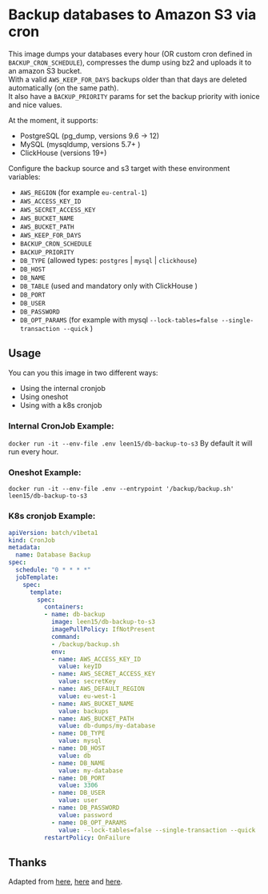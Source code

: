 # Backup databases to Amazon S3 via cron

This image dumps your databases every hour (OR custom cron defined in `BACKUP_CRON_SCHEDULE`),
compresses the dump using bz2 and uploads it to an amazon S3 bucket.  
With a valid `AWS_KEEP_FOR_DAYS` backups older than that days are deleted automatically (on the same path).   
It also have a `BACKUP_PRIORITY` params for set the backup priority with ionice and nice values.   
    
At the moment, it supports:
- PostgreSQL (pg_dump, versions 9.6 -> 12)
- MySQL (mysqldump, versions 5.7+ )
- ClickHouse (versions 19+)

Configure the backup source and s3 target with these environment
variables:

- `AWS_REGION` (for example `eu-central-1`)
- `AWS_ACCESS_KEY_ID`
- `AWS_SECRET_ACCESS_KEY`
- `AWS_BUCKET_NAME`
- `AWS_BUCKET_PATH`
- `AWS_KEEP_FOR_DAYS`
- `BACKUP_CRON_SCHEDULE`
- `BACKUP_PRIORITY`
- `DB_TYPE` (allowed types: `postgres` | `mysql` | `clickhouse`)
- `DB_HOST`
- `DB_NAME`
- `DB_TABLE` (used and mandatory only with ClickHouse )
- `DB_PORT`
- `DB_USER`
- `DB_PASSWORD`
- `DB_OPT_PARAMS` (for example with mysql `--lock-tables=false --single-transaction --quick` )


## Usage

You can you this image in two different ways:  
- Using the internal cronjob
- Using oneshot
- Using with a k8s cronjob

### Internal CronJob Example:
`docker run -it --env-file .env leen15/db-backup-to-s3` 
By default it will run every hour.   
    
### Oneshot Example:
`docker run -it --env-file .env --entrypoint '/backup/backup.sh' leen15/db-backup-to-s3` 
   
### K8s cronjob Example:
```yaml
apiVersion: batch/v1beta1
kind: CronJob
metadata:
  name: Database Backup
spec:
  schedule: "0 * * * *"
  jobTemplate:
    spec:
      template:
        spec:
          containers:
          - name: db-backup
            image: leen15/db-backup-to-s3
            imagePullPolicy: IfNotPresent
            command:
            - /backup/backup.sh
            env:
            - name: AWS_ACCESS_KEY_ID
              value: keyID
            - name: AWS_SECRET_ACCESS_KEY
              value: secretKey
            - name: AWS_DEFAULT_REGION
              value: eu-west-1
            - name: AWS_BUCKET_NAME
              value: backups
            - name: AWS_BUCKET_PATH
              value: db-dumps/my-database
            - name: DB_TYPE
              value: mysql
            - name: DB_HOST
              value: db
            - name: DB_NAME
              value: my-database
            - name: DB_PORT
              value: 3306
            - name: DB_USER
              value: user
            - name: DB_PASSWORD
              value: password
            - name: DB_OPT_PARAMS
              value: --lock-tables=false --single-transaction --quick
          restartPolicy: OnFailure
```
   
## Thanks

Adapted from [here](https://blog.danivovich.com/2015/07/23/postgres-backups-to-s3-with-docker-and-systemd/), [here](http://blog.oestrich.org/2015/01/pg-to-s3-backup-script/) and [here](https://www.ekito.fr/people/run-a-cron-job-with-docker/).
